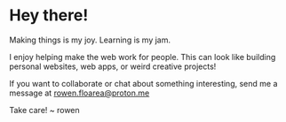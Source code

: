 # Hey there!

Making things is my joy. Learning is my jam.

I enjoy helping make the web work for people. This can look like building personal websites, web apps, or weird creative projects!

If you want to collaborate or chat about something interesting, send me a message at rowen.floarea@proton.me

Take care!
~ rowen
